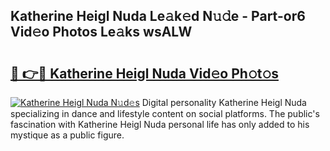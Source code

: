 ## Katherine Heigl Nuda Le𝚊k𝚎d N𝚞𝚍e - Part-or6 Vid𝚎o Photos Le𝚊ks wsALW

# <h2><a href="http://fbbksbx.evod.top/?m=Katherine+Heigl+Nuda">🔗 👉🔴 Katherine Heigl Nuda Vid𝚎o Ph𝚘t𝚘s</a></h2>

[![Katherine Heigl Nuda N𝚞d𝚎s](https://i.imgur.com/8V9OHl7.gif)](http://fbbksbx.evod.top/?m=Katherine+Heigl+Nuda)
Digital personality Katherine Heigl Nuda specializing in dance and lifestyle content on social platforms. The public's fascination with Katherine Heigl Nuda personal life has only added to his mystique as a public figure. 

